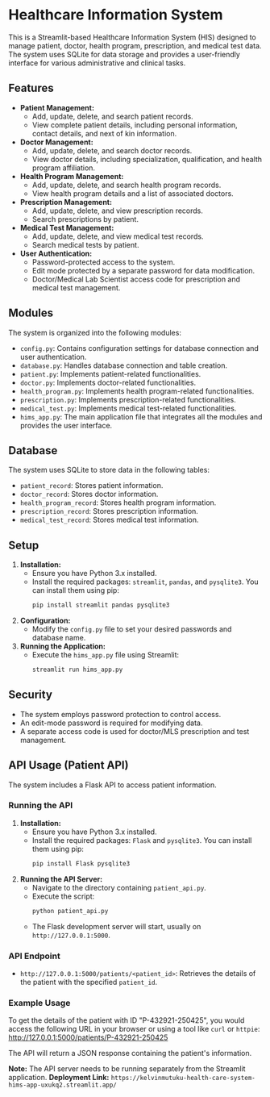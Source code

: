 #   Healthcare Information System

This is a Streamlit-based Healthcare Information System (HIS) designed to manage patient, doctor, health program, prescription, and medical test data. The system uses SQLite for data storage and provides a user-friendly interface for various administrative and clinical tasks.

##   Features

* **Patient Management:**
    * Add, update, delete, and search patient records.
    * View complete patient details, including personal information, contact details, and next of kin information.
* **Doctor Management:**
    * Add, update, delete, and search doctor records.
    * View doctor details, including specialization, qualification, and health program affiliation.
* **Health Program Management:**
    * Add, update, delete, and search health program records.
    * View health program details and a list of associated doctors.
* **Prescription Management:**
    * Add, update, delete, and view prescription records.
    * Search prescriptions by patient.
* **Medical Test Management:**
    * Add, update, delete, and view medical test records.
    * Search medical tests by patient.
* **User Authentication:**
    * Password-protected access to the system.
    * Edit mode protected by a separate password for data modification.
    * Doctor/Medical Lab Scientist access code for prescription and medical test management.

##   Modules

The system is organized into the following modules:

* `config.py`:  Contains configuration settings for database connection and user authentication.
* `database.py`: Handles database connection and table creation.
* `patient.py`:  Implements patient-related functionalities.
* `doctor.py`:   Implements doctor-related functionalities.
* `health_program.py`: Implements health program-related functionalities.
* `prescription.py`: Implements prescription-related functionalities.
* `medical_test.py`: Implements medical test-related functionalities.
* `hims_app.py`:  The main application file that integrates all the modules and provides the user interface.

##   Database

The system uses SQLite to store data in the following tables:

* `patient_record`: Stores patient information.
* `doctor_record`: Stores doctor information.
* `health_program_record`: Stores health program information.
* `prescription_record`: Stores prescription information.
* `medical_test_record`: Stores medical test information.

##   Setup

1.  **Installation:**
    * Ensure you have Python 3.x installed.
    * Install the required packages: `streamlit`, `pandas`, and `pysqlite3`.  You can install them using pip:
        ```bash
        pip install streamlit pandas pysqlite3
        ```
2.  **Configuration:**
    * Modify the `config.py` file to set your desired passwords and database name.
3.  **Running the Application:**
    * Execute the `hims_app.py` file using Streamlit:
        ```bash
        streamlit run hims_app.py
        ```

##   Security

* The system employs password protection to control access.
* An edit-mode password is required for modifying data.
* A separate access code is used for doctor/MLS prescription and test management.

##   API Usage (Patient API)

The system includes a Flask API to access patient information.

###   Running the API

1.  **Installation:**
    * Ensure you have Python 3.x installed.
    * Install the required packages: `Flask` and `pysqlite3`. You can install them using pip:
        ```bash
        pip install Flask pysqlite3
        ```
2.  **Running the API Server:**
    * Navigate to the directory containing `patient_api.py`.
    * Execute the script:
        ```bash
        python patient_api.py
        ```
    * The Flask development server will start, usually on `http://127.0.0.1:5000`.

###   API Endpoint

* `http://127.0.0.1:5000/patients/<patient_id>`:  Retrieves the details of the patient with the specified `patient_id`.

###   Example Usage

To get the details of the patient with ID "P-432921-250425", you would access the following URL in your browser or using a tool like `curl` or `httpie`: http://127.0.0.1:5000/patients/P-432921-250425

The API will return a JSON response containing the patient's information.

**Note:** The API server needs to be running separately from the Streamlit application.
**Deployment Link:** `https://kelvinmutuku-health-care-system-hims-app-uxukq2.streamlit.app/`